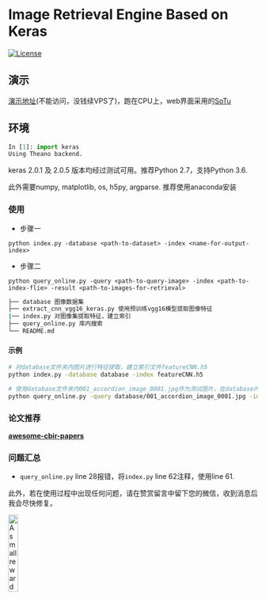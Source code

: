 # Image Retrieval Engine Based on Keras

[![License](https://img.shields.io/badge/license-BSD-blue.svg)](../LICENSE)

## 演示

[演示地址](http://202.120.39.161:55555/)(不能访问，没钱续VPS了)，跑在CPU上，web界面采用的[SoTu](https://github.com/willard-yuan/SoTu)

## 环境

```python
In [1]: import keras
Using Theano backend.
```

keras 2.0.1 及 2.0.5 版本均经过测试可用。推荐Python 2.7，支持Python 3.6.

此外需要numpy, matplotlib, os, h5py, argparse. 推荐使用anaconda安装

### 使用

- 步骤一

`python index.py -database <path-to-dataset> -index <name-for-output-index>`

- 步骤二

`python query_online.py -query <path-to-query-image> -index <path-to-index-flie> -result <path-to-images-for-retrieval>`

```sh
├── database 图像数据集
├── extract_cnn_vgg16_keras.py 使用预训练vgg16模型提取图像特征
|── index.py 对图像集提取特征，建立索引
├── query_online.py 库内搜索
└── README.md
```

#### 示例

```sh
# 对database文件夹内图片进行特征提取，建立索引文件featureCNN.h5
python index.py -database database -index featureCNN.h5

# 使用database文件夹内001_accordion_image_0001.jpg作为测试图片，在database内以featureCNN.h5进行近似图片查找，并显示最近似的3张图片
python query_online.py -query database/001_accordion_image_0001.jpg -index featureCNN.h5 -result database
```

### 论文推荐

[**awesome-cbir-papers**](https://github.com/willard-yuan/awesome-cbir-papers)

### 问题汇总

- `query_online.py` line 28报错，将`index.py` line 62注释，使用line 61.

此外，若在使用过程中出现任何问题，请在赞赏留言中留下您的微信，收到消息后我会尽快修复。

<div align="left">
  <img width="20%" alt="A small reward is highly appreciated! (#^.^#) Thank you~" src="https://github.com/willard-yuan/willard-yuan.github.io/blob/master/images/payimg/weipayimg.jpg">
</div>
